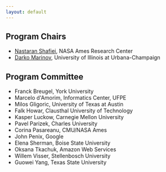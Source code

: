 ```yaml
---
layout: default
---
```


## Program Chairs
* [Nastaran Shafiei](https://ti.arc.nasa.gov/profile/nshafiei/), NASA Ames Research Center
* [Darko Marinov](http://mir.cs.illinois.edu/marinov/), University of Illinois at Urbana-Champaign


## Program Committee
* Franck Breugel, York University
* Marcelo d'Amorim, Informatics Center, UFPE
* Milos Gligoric, University of Texas at Austin
* Falk Howar, Clausthal University of Technology
* Kasper Luckow, Carnegie Mellon University
* Pavel Parizek, Charles University
* Corina Pasareanu, CMU/NASA Ames
* John Penix, Google
* Elena Sherman, Boise State University
* Oksana Tkachuk, Amazon Web Services
* Willem Visser, Stellenbosch University
* Guowei Yang, Texas State University

